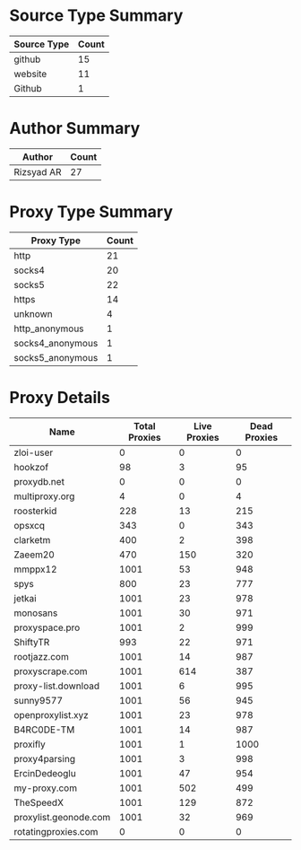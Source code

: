 # Source Type Summary

| Source Type | Count |
|-------------|-------|
| github | 15 |
| website | 11 |
| Github | 1 |


# Author Summary

| Author | Count |
|--------|-------|
| Rizsyad AR | 27 |


# Proxy Type Summary

| Proxy Type | Count |
|------------|-------|
| http | 21 |
| socks4 | 20 |
| socks5 | 22 |
| https | 14 |
| unknown | 4 |
| http_anonymous | 1 |
| socks4_anonymous | 1 |
| socks5_anonymous | 1 |


# Proxy Details

| Name | Total Proxies | Live Proxies | Dead Proxies |
|------|---------------|--------------|---------------|
| zloi-user | 0 | 0 | 0 |
| hookzof | 98 | 3 | 95 |
| proxydb.net | 0 | 0 | 0 |
| multiproxy.org | 4 | 0 | 4 |
| roosterkid | 228 | 13 | 215 |
| opsxcq | 343 | 0 | 343 |
| clarketm | 400 | 2 | 398 |
| Zaeem20 | 470 | 150 | 320 |
| mmppx12 | 1001 | 53 | 948 |
| spys | 800 | 23 | 777 |
| jetkai | 1001 | 23 | 978 |
| monosans | 1001 | 30 | 971 |
| proxyspace.pro | 1001 | 2 | 999 |
| ShiftyTR | 993 | 22 | 971 |
| rootjazz.com | 1001 | 14 | 987 |
| proxyscrape.com | 1001 | 614 | 387 |
| proxy-list.download | 1001 | 6 | 995 |
| sunny9577 | 1001 | 56 | 945 |
| openproxylist.xyz | 1001 | 23 | 978 |
| B4RC0DE-TM | 1001 | 14 | 987 |
| proxifly | 1001 | 1 | 1000 |
| proxy4parsing | 1001 | 3 | 998 |
| ErcinDedeoglu | 1001 | 47 | 954 |
| my-proxy.com | 1001 | 502 | 499 |
| TheSpeedX | 1001 | 129 | 872 |
| proxylist.geonode.com | 1001 | 32 | 969 |
| rotatingproxies.com | 0 | 0 | 0 |
